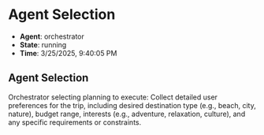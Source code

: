 # Agent Selection

- **Agent**: orchestrator
- **State**: running
- **Time**: 3/25/2025, 9:40:05 PM

## Agent Selection

Orchestrator selecting planning to execute: Collect detailed user preferences for the trip, including desired destination type (e.g., beach, city, nature), budget range, interests (e.g., adventure, relaxation, culture), and any specific requirements or constraints.

